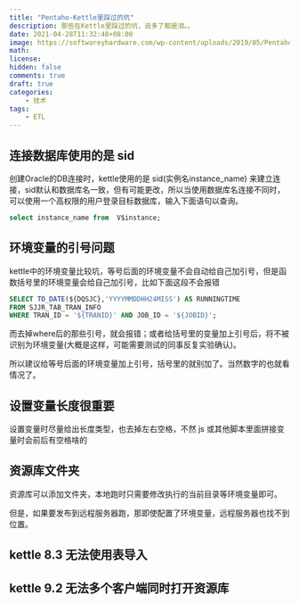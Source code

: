 ```yaml
---
title: "Pentaho-Kettle里踩过的坑"
description: 那些在Kettle里踩过的坑，说多了都是泪。。
date: 2021-04-28T11:32:48+08:00
image: https://softwareyhardware.com/wp-content/uploads/2019/05/Pentaho.jpg
math: 
license: 
hidden: false
comments: true
draft: true
categories:
    - 技术
tags:
    - ETL
---
```


## 连接数据库使用的是 sid
创建Oracle的DB连接时，kettle使用的是 sid(实例名instance_name) 来建立连接，sid默认和数据库名一致，但有可能更改，所以当使用数据库名连接不同时，可以使用一个高权限的用户登录目标数据库，输入下面语句以查询。

``` sql
select instance_name from  V$instance;
```

## 环境变量的引号问题
kettle中的环境变量比较坑，等号后面的环境变量不会自动给自己加引号，但是函数括号里的环境变量会给自己加引号，比如下面这段不会报错

``` sql
SELECT TO_DATE(${DQSJC},'YYYYMMDDHH24MISS') AS RUNNINGTIME
FROM SJJR_TAB_TRAN_INFO
WHERE TRAN_ID = '${TRANID}' AND JOB_ID = '${JOBID}';
```

而去掉where后的那些引号，就会报错；或者给括号里的变量加上引号后，将不被识别为环境变量(大概是这样，可能需要测试的同事反复实验确认)。

所以建议给等号后面的环境变量加上引号，括号里的就别加了。当然数字的也就看情况了。

## 设置变量长度很重要
设置变量时尽量给出长度类型，也去掉左右空格，不然 js 或其他脚本里面拼接变量时会前后有空格啥的

## 资源库文件夹
资源库可以添加文件夹，本地跑时只需要修改执行的当前目录等环境变量即可。

但是，如果要发布到远程服务器跑，那即使配置了环境变量，远程服务器也找不到位置。

## kettle 8.3 无法使用表导入
## kettle 9.2 无法多个客户端同时打开资源库

